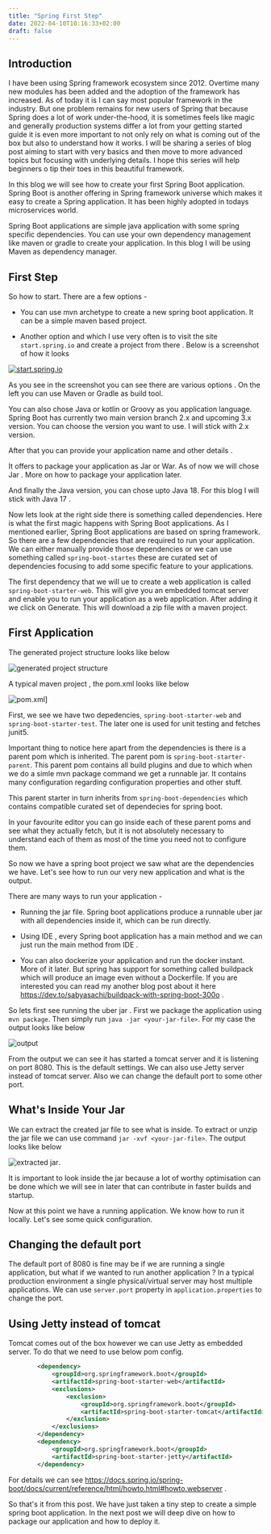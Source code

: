 ```yaml
---
title: "Spring First Step"
date: 2022-04-10T10:16:33+02:00
draft: false
---
```


## Introduction

I have been using Spring framework ecosystem since 2012. Overtime many new modules has been added and the adoption of the framework has increased. As of today it is I can say most popular framework in the industry. But one problem remains for new users of Spring that because Spring does a lot of work under-the-hood, it is sometimes feels like magic and generally production systems differ a lot from your getting started guide it is even more important to not only rely on what is coming out of the box but also to understand how it works. I will be sharing a series of blog post aiming to start with very basics and then move to more advanced topics but focusing with underlying details. I hope this series will help beginners o tip their toes in this beautiful framework. 

In this blog we will see how to create your first Spring Boot application. Spring Boot is another offering in Spring framework universe which makes it easy to create a Spring application. It has been highly adopted in todays microservices world.

Spring Boot applications are simple java application with some spring specific dependencies. You can use your own dependency management like maven or gradle to create your application. In this blog I will be using Maven as dependency manager.

## First Step 

So how to start. There are a few options -
* You can use mvn archetype to create a new spring boot application. It can be a simple maven based project.

* Another option and which I use very often is to visit the site `start.spring.io` and create a project from there . Below is a screenshot of how it looks 

[![start.spring.io](/static/start-spring-io.png)](https://start.spring.io/)

As you see in the screenshot you can see there are various options . On the left you can use Maven or Gradle as build tool.

You can also chose Java or kotlin or Groovy as you application language. Spring Boot has currently two main version branch 2.x and upcoming  3.x version. You can choose the version you want to use. I will stick with 2.x version. 

After that you can provide your application name and other details . 

It offers to package your application as Jar or War. As of now we will chose Jar . More on how to package your application later.

And finally the Java version, you can chose upto Java 18. For this blog I will stick with Java 17 . 

Now lets look at the right side there is something called dependencies. Here is what the first magic happens with Spring Boot applications. As I mentioned earlier, Spring Boot applications are based on spring framework. So there are a few dependencies that are required to run your application. We can either manually provide those dependencies or we can use something called `spring-boot-startes` these are curated set of dependencies focusing to add some specific feature to your applications.

The first dependency that we will ue to create a web application is called 
`spring-boot-starter-web`. This will give you an embedded tomcat server and enable you to run your application as a web application. After adding it we click on Generate. This will download a zip file with a maven project.

## First Application 

The generated project structure looks like below 

![generated project structure](/static/spring-start-project-structure.png)

A typical maven project , the pom.xml looks like below 

![pom.xml](/static/spring-start-pom.png)]

First, we see we have two depedencies, `spring-boot-starter-web` and `spring-boot-starter-test`. The later one is used for unit testing and fetches junit5. 

Important thing to notice here apart from the dependencies is there is a parent pom which is inherited. The parent pom is `spring-boot-starter-parent`. This parent pom contains all build plugins and due to which when we do a simle mvn package command we get a runnable jar. It contains many configuration regarding configuration properties and other stuff. 

This parent starter in turn inherits from `spring-boot-dependencies` which contains compatible curated set of dependecies for spring boot. 

In your favourite editor you can go inside each of these parent poms and see what they actually fetch, but it is not absolutely necessary to understand each of them as most of the time you need not to configure them.

So now we have a spring boot project we saw what are the dependencies we have. Let's see how to run our very new application and what is the output. 

There are many ways to run your application - 

* Running the jar file. Spring boot applications produce a runnable uber jar with all dependencies inside it, which can be run directly. 

* Using IDE , every Spring boot application has a main method and we can just run the main method from IDE . 

* You can also dockerize your application and run the docker instant. More of it later. But spring has support for something called buildpack which will produce an image even without a Dockerfile. If you are interested you can read my another blog post about it here https://dev.to/sabyasachi/buildpack-with-spring-boot-300o .

So lets first see running the uber jar . First we package the application using `mvn package`. Then simply run `java -jar <your-jar-file>`. For my case the output looks like below 

![output](/static/spring-start-run.png)

From the output we can see it has started a tomcat server and it is listening on port 8080. This is the default settings. We can also use Jetty server instead of tomcat server. Also we can change the default port to some other port. 

## What's Inside Your Jar

We can extract the created jar file to see what is inside. To extract or unzip the jar file we can use command `jar -xvf <your-jar-file>`. The output looks like below 

![extracted jar](/static/start-spring-uber-jar.png). 

It is important to look inside the jar because a lot of worthy optimisation can be done which we will see in later that can contribute in faster builds and startup.

Now at this point we have a running application. We know how to run it locally. Let's see some quick configuration. 

## Changing the default port

The default port of 8080 is fine may be if we are running a single application, but what if we wanted to run another application ? In a typical production environment a single physical/virtual server may host multiple applications.
We can use `server.port` property in `application.properties` to change the port.

## Using Jetty instead of tomcat 

Tomcat comes out of the box however we can use Jetty as embedded server. To do that we need to use below pom config.

```xml
		<dependency>
			<groupId>org.springframework.boot</groupId>
			<artifactId>spring-boot-starter-web</artifactId>
			<exclusions>
				<exclusion>
					<groupId>org.springframework.boot</groupId>
					<artifactId>spring-boot-starter-tomcat</artifactId>
				</exclusion>
			</exclusions>
		</dependency>
		<dependency>
			<groupId>org.springframework.boot</groupId>
			<artifactId>spring-boot-starter-jetty</artifactId>
		</dependency>
```
For details we can see https://docs.spring.io/spring-boot/docs/current/reference/html/howto.html#howto.webserver .

So that's it from this post. We have just taken a tiny step to create a simple spring boot application. In the next post we will deep dive on how to package our application and how to deploy it.